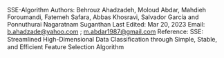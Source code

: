 SSE-Algorithm
Authors: Behrouz Ahadzadeh, Moloud Abdar, Mahdieh Foroumandi, Fatemeh Safara, Abbas Khosravi,  Salvador García and Ponnuthurai Nagaratnam Suganthan
Last Edited: Mar 20, 2023
Email: b.ahadzade@yahoo.com ; m.abdar1987@gmail.com
Reference: SSE: Streamlined High-Dimensional Data Classiﬁcation through Simple, Stable, and Efficient Feature Selection Algorithm
